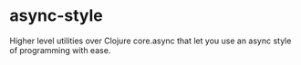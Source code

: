 # async-style
Higher level utilities over Clojure core.async that let you use an async style of programming with ease.
